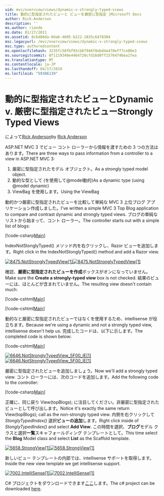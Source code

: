 ```yaml
---
uid: mvc/overview/views/dynamic-v-strongly-typed-views
title: 動的に型指定されたビューと ビューを厳密に型指定 |Microsoft Docs
author: Rick-Anderson
description: ''
ms.author: riande
ms.date: 01/27/2011
ms.assetid: 0cbd88da-0da6-4605-b222-2835c6478304
msc.legacyurl: /mvc/overview/views/dynamic-v-strongly-typed-views
msc.type: authoredcontent
ms.openlocfilehash: 3235fc58fbf93cb87946f8ebd4a478eff7ce80e3
ms.sourcegitcommit: 0f1119340e4464720cfd16d0ff15764746ea1fea
ms.translationtype: MT
ms.contentlocale: ja-JP
ms.lasthandoff: 04/17/2019
ms.locfileid: "59386139"
---
```

# <a name="dynamic-v-strongly-typed-views"></a><span data-ttu-id="ce8f4-103">動的に型指定されたビューと</span><span class="sxs-lookup"><span data-stu-id="ce8f4-103">Dynamic v.</span></span> <span data-ttu-id="ce8f4-104">厳密に型指定されたビュー</span><span class="sxs-lookup"><span data-stu-id="ce8f4-104">Strongly Typed Views</span></span>

<span data-ttu-id="ce8f4-105">によって[Rick Anderson]((https://twitter.com/RickAndMSFT))</span><span class="sxs-lookup"><span data-stu-id="ce8f4-105">by [Rick Anderson]((https://twitter.com/RickAndMSFT))</span></span>

<span data-ttu-id="ce8f4-106">ASP.NET MVC 3 でビュー コント ローラーから情報を渡すための 3 つの方法はあります。</span><span class="sxs-lookup"><span data-stu-id="ce8f4-106">There are three ways to pass information from a controller to a view in ASP.NET MVC 3:</span></span>

1. <span data-ttu-id="ce8f4-107">厳密に型指定されたモデル オブジェクト。</span><span class="sxs-lookup"><span data-stu-id="ce8f4-107">As a strongly typed model object.</span></span>
2. <span data-ttu-id="ce8f4-108">動的な型として (を使用して@model動的)</span><span class="sxs-lookup"><span data-stu-id="ce8f4-108">As a dynamic type (using @model dynamic)</span></span>
3. <span data-ttu-id="ce8f4-109">ViewBag を使用します。</span><span class="sxs-lookup"><span data-stu-id="ce8f4-109">Using the ViewBag</span></span>

<span data-ttu-id="ce8f4-110">動的かつ厳密に型指定されたビューを比較して単純な MVC 3 上位ブログ アプリケーション作成しました。</span><span class="sxs-lookup"><span data-stu-id="ce8f4-110">I've written a simple MVC 3 Top Blog application to compare and contrast dynamic and strongly typed views.</span></span> <span data-ttu-id="ce8f4-111">ブログの単純なリストから始まって、コント ローラー。</span><span class="sxs-lookup"><span data-stu-id="ce8f4-111">The controller starts out with a simple list of blogs:</span></span>

[!code-csharp[Main](dynamic-v-strongly-typed-views/samples/sample1.cs)]

<span data-ttu-id="ce8f4-112">IndexNotStonglyTyped() メソッド内を右クリックし、Razor ビューを追加します。</span><span class="sxs-lookup"><span data-stu-id="ce8f4-112">Right click in the IndexNotStonglyTyped() method and add a Razor view.</span></span>

<span data-ttu-id="ce8f4-113">[![8475.NotStronglyTypedView[1]](dynamic-v-strongly-typed-views/_static/image2.png)](dynamic-v-strongly-typed-views/_static/image1.png)</span><span class="sxs-lookup"><span data-stu-id="ce8f4-113">[![8475.NotStronglyTypedView[1]](dynamic-v-strongly-typed-views/_static/image2.png)](dynamic-v-strongly-typed-views/_static/image1.png)</span></span>

<span data-ttu-id="ce8f4-114">確認、**厳密に型指定されたビューを作成**ボックスがオンになっていません。</span><span class="sxs-lookup"><span data-stu-id="ce8f4-114">Make sure the **Create a strongly-typed view** box is not checked.</span></span> <span data-ttu-id="ce8f4-115">結果のビューには、ほとんどが含まれていません。</span><span class="sxs-lookup"><span data-stu-id="ce8f4-115">The resulting view doesn't contain much:</span></span>

[!code-cshtml[Main](dynamic-v-strongly-typed-views/samples/sample2.cshtml)]

[!code-cshtml[Main](dynamic-v-strongly-typed-views/samples/sample3.cshtml)]

<span data-ttu-id="ce8f4-116">動的なと厳密に型指定されたビューではなくを使用するため、intellisense が役立ちます。</span><span class="sxs-lookup"><span data-stu-id="ce8f4-116">Because we're using a dynamic and not a strongly typed view, intellisense doesn't help us.</span></span> <span data-ttu-id="ce8f4-117">完成したコードは、以下に示します。</span><span class="sxs-lookup"><span data-stu-id="ce8f4-117">The completed code is shown below:</span></span>

[!code-cshtml[Main](dynamic-v-strongly-typed-views/samples/sample4.cshtml)]

<span data-ttu-id="ce8f4-118">[![6646.NotStronglyTypedView_5F00_IE[1]](dynamic-v-strongly-typed-views/_static/image4.png)](dynamic-v-strongly-typed-views/_static/image3.png)</span><span class="sxs-lookup"><span data-stu-id="ce8f4-118">[![6646.NotStronglyTypedView_5F00_IE[1]](dynamic-v-strongly-typed-views/_static/image4.png)](dynamic-v-strongly-typed-views/_static/image3.png)</span></span>

<span data-ttu-id="ce8f4-119">厳密に型指定されたビューを追加しましょう。</span><span class="sxs-lookup"><span data-stu-id="ce8f4-119">Now we'll add a strongly typed view.</span></span> <span data-ttu-id="ce8f4-120">コント ローラーには、次のコードを追加します。</span><span class="sxs-lookup"><span data-stu-id="ce8f4-120">Add the following code to the controller:</span></span>

[!code-csharp[Main](dynamic-v-strongly-typed-views/samples/sample5.cs)]


<span data-ttu-id="ce8f4-121">正確に、同じ戻り View(topBlogs); に注目してください。非厳密に型指定されたビューとして呼び出します。</span><span class="sxs-lookup"><span data-stu-id="ce8f4-121">Notice it's exactly the same return View(topBlogs); call as the non-strongly typed view.</span></span> <span data-ttu-id="ce8f4-122">内側を右クリックして*StonglyTypedIndex()* 選択**ビューの追加**します。</span><span class="sxs-lookup"><span data-stu-id="ce8f4-122">Right click inside of *StonglyTypedIndex()* and select **Add View**.</span></span> <span data-ttu-id="ce8f4-123">この時間を選択、**ブログ**モデル クラスと選択**一覧**スキャフォールディング テンプレートとして。</span><span class="sxs-lookup"><span data-stu-id="ce8f4-123">This time select the **Blog** Model class and select **List** as the Scaffold template.</span></span>

<span data-ttu-id="ce8f4-124">[![5658.StrongView[1]](dynamic-v-strongly-typed-views/_static/image6.png)](dynamic-v-strongly-typed-views/_static/image5.png)</span><span class="sxs-lookup"><span data-stu-id="ce8f4-124">[![5658.StrongView[1]](dynamic-v-strongly-typed-views/_static/image6.png)](dynamic-v-strongly-typed-views/_static/image5.png)</span></span>

<span data-ttu-id="ce8f4-125">新しいビュー テンプレートの内部では、intellisense サポートを取得します。</span><span class="sxs-lookup"><span data-stu-id="ce8f4-125">Inside the new view template we get intellisense support.</span></span>

<span data-ttu-id="ce8f4-126">[![7002.IntelliSense[1]](dynamic-v-strongly-typed-views/_static/image8.png)](dynamic-v-strongly-typed-views/_static/image7.png)</span><span class="sxs-lookup"><span data-stu-id="ce8f4-126">[![7002.IntelliSense[1]](dynamic-v-strongly-typed-views/_static/image8.png)](dynamic-v-strongly-typed-views/_static/image7.png)</span></span>

<span data-ttu-id="ce8f4-127">C# プロジェクトをダウンロードできます[ここ](https://blogs.msdn.com/cfs-file.ashx/__key/CommunityServer-Blogs-Components-WeblogFiles/00-00-01-11-73-SSMS/1817.Mvc3ViewDemo.zip)します。</span><span class="sxs-lookup"><span data-stu-id="ce8f4-127">The c# project can be downloaded [here](https://blogs.msdn.com/cfs-file.ashx/__key/CommunityServer-Blogs-Components-WeblogFiles/00-00-01-11-73-SSMS/1817.Mvc3ViewDemo.zip).</span></span>
